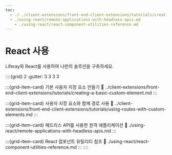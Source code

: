 ```yaml
---
toc:
  - ./../client-extensions/front-end-client-extensions/tutorials/creating-a-basic-custom-element.md
  - ./using-react/remote-applications-with-headless-apis.md
    - ./using-react/react-component-utilities-reference.md
---
```

# React 사용

Liferay와 React를 사용하여 나만의 솔루션을 구축하세요.

::::{grid} 2
:gutter: 3 3 3 3

:::{grid-item-card} 기본 사용자 지정 요소 만들기
:link: ../client-extensions/front-end-client-extensions/tutorials/creating-a-basic-custom-element.md
:::

:::{grid-item-card} 사용자 지정 요소와 함께 경로 사용
:link: ../client-extensions/front-end-client-extensions/tutorials/using-routes-with-custom-elements.md
:::

:::{grid-item-card} 헤드리스 API를 사용한 원격 애플리케이션
:link: ./using-react/remote-applications-with-headless-apis.md
:::

:::{grid-item-card} React 컴포넌트 유틸리티 참조
:link: ./using-react/react-component-utilities-reference.md
:::
::::
